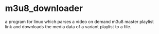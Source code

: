 # m3u8_downloader
a program for linux which parses a video on demand m3u8 master playlist link and downloads the media data of a variant playlist to a file.
